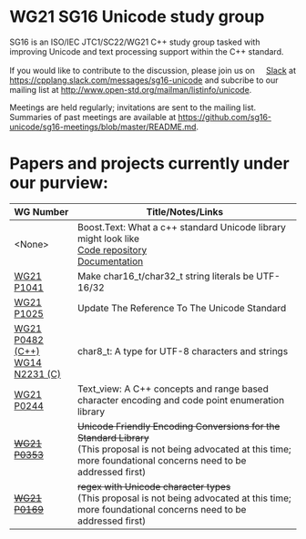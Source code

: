 # WG21 SG16 Unicode study group
SG16 is an ISO/IEC JTC1/SC22/WG21 C++ study group tasked with improving Unicode and text processing support within the C++ standard.

If you would like to contribute to the discussion, please join us on [<img src="http://slack.com/favicon.ico" height="16"/>Slack](https://cpplang.slack.com/messages/sg16-unicode) at https://cpplang.slack.com/messages/sg16-unicode and subcribe to our mailing list at http://www.open-std.org/mailman/listinfo/unicode.

Meetings are held regularly; invitations are sent to the mailing list.  Summaries of past meetings are available at https://github.com/sg16-unicode/sg16-meetings/blob/master/README.md.

# Papers and projects currently under our purview:

WG Number     | Title/Notes/Links
--------------- | -----
\<None\> | Boost.Text: What a c++ standard Unicode library might look like<br/>[Code repository](https://github.com/tzlaine/text)<br/>[Documentation](https://tzlaine.github.io/text/doc/html/index.html)
[WG21 P1041][] | Make char16_t/char32_t string literals be UTF-16/32
[WG21 P1025][] | Update The Reference To The Unicode Standard
[WG21 P0482 (C++)][WG21 P0482]<br/>[WG14 N2231 (C)][WG14 N2231] | char8_t: A type for UTF-8 characters and strings
[WG21 P0244][] | Text_view: A C++ concepts and range based character encoding and code point enumeration library
~~[WG21 P0353][]~~ | ~~Unicode Friendly Encoding Conversions for the Standard Library~~<br/>(This proposal is not being advocated at this time; more foundational concerns need to be addressed first)
~~[WG21 P0169][]~~ | ~~regex with Unicode character types~~<br/>(This proposal is not being advocated at this time; more foundational concerns need to be addressed first)

[WG14 N2231]: http://www.open-std.org/jtc1/sc22/wg14/www/docs/n2231.htm
[WG21 P1041]: http://wg21.link/p1041
[WG21 P1025]: http://wg21.link/p1025
[WG21 P0482]: http://wg21.link/p0482
[WG21 P0244]: http://wg21.link/p0244
[WG21 P0353]: http://wg21.link/p0353
[WG21 P0169]: http://wg21.link/p0169
